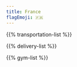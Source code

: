 ```yaml
---
title: France
flagEmoji: 🇫🇷
---
```


{{% transportation-list %}}

{{% delivery-list %}}

{{% gym-list %}}
